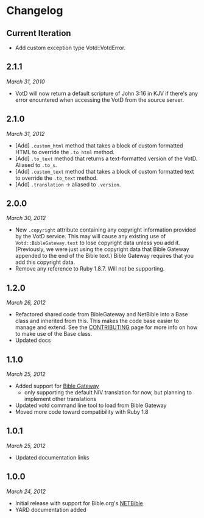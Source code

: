 Changelog
=========

Current Iteration
-----------------

* Add custom exception type Votd::VotdError.

2.1.1
-----

*March 31, 2010*

* VotD will now return a default scripture of John 3:16 in KJV if there's
  any error enountered when accessing the VotD from the source server.
    
    
2.1.0
-----

*March 31, 2012*

* [Add] `.custom_html` method that takes a block of custom formatted
  HTML to override the `.to_html` method.
* [Add] `.to_text` method that returns a text-formatted version
  of the VotD. Aliased to `.to_s`.
* [Add] `.custom_text` method that takes a block of custom formatted
  text to override the `.to_text` method.
* [Add] `.translation` -> aliased to `.version`.
  
  
2.0.0
-----

*March 30, 2012*
  
* New `.copyright` attribute containing any copyright information provided
  by the VotD service. This may will cause any existing use of
  `Votd::BibleGateway.text` to lose copyright data unless you add it.
  (Previously, we were just using the copyright data that Bible Gateway
  appended to the end of the Bible text.)
  Bible Gateway requires that you add this copyright data. 
* Remove any reference to Ruby 1.8.7. Will not be supporting.
  

1.2.0
-----

*March 26, 2012*

* Refactored shared code from BibleGateway and NetBible into a Base class
  and inherited from this. This makes the code base easier to manage and
  extend. See the [CONTRIBUTING](https://github.com/doctorbh/votd/blob/master/CONTRIBUTING.md)
  page for more info on how to make use of the Base class.
* Updated docs
  
  
1.1.0
-----	
 
*March 25, 2012*

* Added support for [Bible Gateway](www.biblegateway.com)
  * only supporting the default NIV translation for now, but
    planning to implement other translations
* Updated votd command line tool to load from Bible Gateway
* Moved more code toward compatibility with Ruby 1.8


1.0.1
-----

*March 25, 2012*

* Updated documentation links
  

1.0.0
-----

*March 24, 2012*

* Initial release with support for Bible.org's [NETBible](http://labs.bible.org/)
* YARD documentation added
